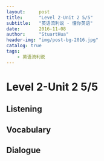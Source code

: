 ```yaml
---
layout:     post
title:      "Level 2-Unit 2 5/5"
subtitle:   "英语流利说 - 懂你英语"
date:       2016-11-08
author:     "StuartHua"
header-img: "img/post-bg-2016.jpg"
catalog: true
tags:
    - 英语流利说
---
```


# Level 2-Unit 2 5/5

<!-- more -->

## Listening



## Vocabulary



## Dialogue



